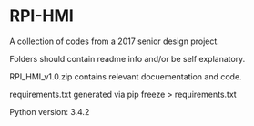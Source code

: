 # RPI-HMI
A collection of codes from a 2017 senior design project.   

Folders should contain readme info and/or be self explanatory.  

RPI_HMI_v1.0.zip contains relevant docuementation and code.  

requirements.txt generated via pip freeze > requirements.txt  

Python version: 3.4.2
